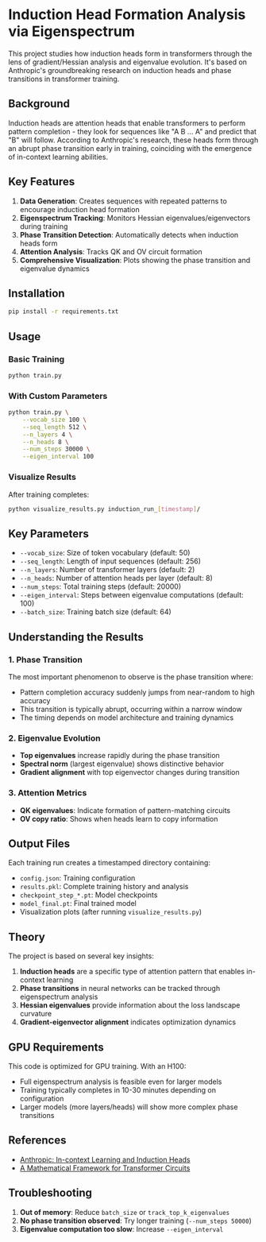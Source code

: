 # Induction Head Formation Analysis via Eigenspectrum

This project studies how induction heads form in transformers through the lens of gradient/Hessian analysis and eigenvalue evolution. It's based on Anthropic's groundbreaking research on induction heads and phase transitions in transformer training.

## Background

Induction heads are attention heads that enable transformers to perform pattern completion - they look for sequences like "A B ... A" and predict that "B" will follow. According to Anthropic's research, these heads form through an abrupt phase transition early in training, coinciding with the emergence of in-context learning abilities.

## Key Features

1. **Data Generation**: Creates sequences with repeated patterns to encourage induction head formation
2. **Eigenspectrum Tracking**: Monitors Hessian eigenvalues/eigenvectors during training
3. **Phase Transition Detection**: Automatically detects when induction heads form
4. **Attention Analysis**: Tracks QK and OV circuit formation
5. **Comprehensive Visualization**: Plots showing the phase transition and eigenvalue dynamics

## Installation

```bash
pip install -r requirements.txt
```

## Usage

### Basic Training

```bash
python train.py
```

### With Custom Parameters

```bash
python train.py \
    --vocab_size 100 \
    --seq_length 512 \
    --n_layers 4 \
    --n_heads 8 \
    --num_steps 30000 \
    --eigen_interval 100
```

### Visualize Results

After training completes:

```bash
python visualize_results.py induction_run_[timestamp]/
```

## Key Parameters

- `--vocab_size`: Size of token vocabulary (default: 50)
- `--seq_length`: Length of input sequences (default: 256)
- `--n_layers`: Number of transformer layers (default: 2)
- `--n_heads`: Number of attention heads per layer (default: 8)
- `--num_steps`: Total training steps (default: 20000)
- `--eigen_interval`: Steps between eigenvalue computations (default: 100)
- `--batch_size`: Training batch size (default: 64)

## Understanding the Results

### 1. Phase Transition
The most important phenomenon to observe is the phase transition where:
- Pattern completion accuracy suddenly jumps from near-random to high accuracy
- This transition is typically abrupt, occurring within a narrow window
- The timing depends on model architecture and training dynamics

### 2. Eigenvalue Evolution
- **Top eigenvalues** increase rapidly during the phase transition
- **Spectral norm** (largest eigenvalue) shows distinctive behavior
- **Gradient alignment** with top eigenvector changes during transition

### 3. Attention Metrics
- **QK eigenvalues**: Indicate formation of pattern-matching circuits
- **OV copy ratio**: Shows when heads learn to copy information

## Output Files

Each training run creates a timestamped directory containing:
- `config.json`: Training configuration
- `results.pkl`: Complete training history and analysis
- `checkpoint_step_*.pt`: Model checkpoints
- `model_final.pt`: Final trained model
- Visualization plots (after running `visualize_results.py`)

## Theory

The project is based on several key insights:

1. **Induction heads** are a specific type of attention pattern that enables in-context learning
2. **Phase transitions** in neural networks can be tracked through eigenspectrum analysis
3. **Hessian eigenvalues** provide information about the loss landscape curvature
4. **Gradient-eigenvector alignment** indicates optimization dynamics

## GPU Requirements

This code is optimized for GPU training. With an H100:
- Full eigenspectrum analysis is feasible even for larger models
- Training typically completes in 10-30 minutes depending on configuration
- Larger models (more layers/heads) will show more complex phase transitions

## References

- [Anthropic: In-context Learning and Induction Heads](https://transformer-circuits.pub/2022/in-context-learning-and-induction-heads/index.html)
- [A Mathematical Framework for Transformer Circuits](https://transformer-circuits.pub/2021/framework/index.html)

## Troubleshooting

1. **Out of memory**: Reduce `batch_size` or `track_top_k_eigenvalues`
2. **No phase transition observed**: Try longer training (`--num_steps 50000`)
3. **Eigenvalue computation too slow**: Increase `--eigen_interval`